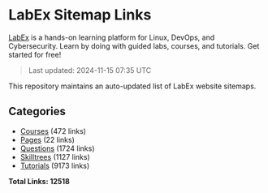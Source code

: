 # LabEx Sitemap Links

[LabEx](https://labex.io) is a hands-on learning platform for Linux, DevOps, and Cybersecurity. Learn by doing with guided labs, courses, and tutorials. Get started for free!

> Last updated: 2024-11-15 07:35 UTC

This repository maintains an auto-updated list of LabEx website sitemaps.

## Categories

- [Courses](sitemaps/courses.md) (472 links)
- [Pages](sitemaps/pages.md) (22 links)
- [Questions](sitemaps/questions.md) (1724 links)
- [Skilltrees](sitemaps/skilltrees.md) (1127 links)
- [Tutorials](sitemaps/tutorials.md) (9173 links)

**Total Links: 12518**
